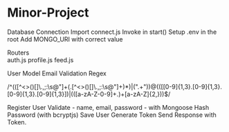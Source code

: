 # Minor-Project

Database Connection
Import connect.js
Invoke in start()
Setup .env in the root
Add MONGO_URI with correct value

Routers    
auth.js
profile.js
feed.js

User Model
Email Validation Regex

/^(([^<>()[\]\\.,;:\s@"]+(\.[^<>()[\]\\.,;:\s@"]+)*)|(".+"))@((\[[0-9]{1,3}\.[0-9]{1,3}\.[0-9]{1,3}\.[0-9]{1,3}\])|(([a-zA-Z\-0-9]+\.)+[a-zA-Z]{2,}))$/

Register User
Validate - name, email, password - with Mongoose
Hash Password (with bcryptjs)
Save User
Generate Token
Send Response with Token.

